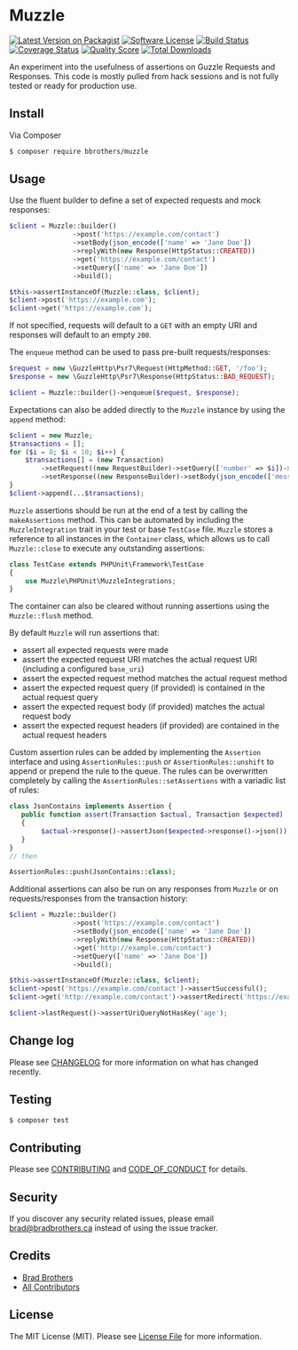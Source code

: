 # Muzzle

[![Latest Version on Packagist][ico-version]][link-packagist]
[![Software License][ico-license]](LICENSE.md)
[![Build Status][ico-travis]][link-travis]
[![Coverage Status][ico-scrutinizer]][link-scrutinizer]
[![Quality Score][ico-code-quality]][link-code-quality]
[![Total Downloads][ico-downloads]][link-downloads]

An experiment into the usefulness of assertions on Guzzle Requests and Responses. This code is mostly pulled from hack sessions and is not fully tested or ready for production use.

## Install

Via Composer

```bash
$ composer require bbrothers/muzzle
```

## Usage

Use the fluent builder to define a set of expected requests and mock responses:
```php
$client = Muzzle::builder()
                ->post('https://example.com/contact')
                ->setBody(json_encode(['name' => 'Jane Doe'])
                ->replyWith(new Response(HttpStatus::CREATED))
                ->get('https://example.com/contact')
                ->setQuery(['name' => 'Jane Doe'])
                ->build();

$this->assertInstanceOf(Muzzle::class, $client);
$client->post('https://example.com');
$client->get('https://example.com');
```
If not specified, requests will default to a `GET` with an empty URI and responses will default to an empty `200`.

The `enqueue` method can be used to pass pre-built requests/responses:
```php
$request = new \GuzzleHttp\Psr7\Request(HttpMethod::GET, '/foo');
$response = new \GuzzleHttp\Psr7\Response(HttpStatus::BAD_REQUEST);

$client = Muzzle::builder()->enqueue($request, $response);
```

Expectations can also be added directly to the `Muzzle` instance by using the `append` method:
```php
$client = new Muzzle;
$transactions = [];
for ($i = 0; $i < 10; $i++) {
    $transactions[] = (new Transaction)
        ->setRequest((new RequestBuilder)->setQuery(['number' => $i])->build())
        ->setResponse((new ResponseBuilder)->setBody(json_encode(['message' => "{$i} of 10"])->build());
}
$client->append(...$transactions);
```

`Muzzle` assertions should be run at the end of a test by calling the `makeAssertions` method.
This can be automated by including the `MuzzleIntegration` trait in your test or base `TestCase` file. `Muzzle` stores a reference to all instances in the `Container` class, which allows us to call `Muzzle::close` to execute any outstanding assertions:
```php
class TestCase extends PHPUnit\Framework\TestCase
{
    use Muzzle\PHPUnit\MuzzleIntegrations;
}
``` 
The container can also be cleared without running assertions using the `Muzzle::flush` method.

By default `Muzzle` will run assertions that:
- assert all expected requests were made
- assert the expected request URI matches the actual request URI (including a configured `base_uri`)
- assert the expected request method matches the actual request method
- assert the expected request query (if provided) is contained in the actual request query
- assert the expected request body (if provided) matches the actual request body
- assert the expected request headers (if provided) are contained in the actual request headers

Custom assertion rules can be added by implementing the `Assertion` interface and using `AssertionRules::push` or 
`AssertionRules::unshift` to append or prepend the rule to the queue. The rules can be overwritten completely by calling the `AssertionRules::setAssertions` with a variadic list of rules:
```php
class JsonContains implements Assertion {
   public function assert(Transaction $actual, Transaction $expected) : void
   {
        $actual->response()->assertJson($expected->response()->json());
   }
}
// then

AssertionRules::push(JsonContains::class);
``` 

Additional assertions can also be run on any responses from `Muzzle` or on requests/responses from the transaction history:
```php
$client = Muzzle::builder()
                ->post('https://example.com/contact')
                ->setBody(json_encode(['name' => 'Jane Doe'])
                ->replyWith(new Response(HttpStatus::CREATED))
                ->get('http://example.com/contact')
                ->setQuery(['name' => 'Jane Doe'])
                ->build();

$this->assertInstanceOf(Muzzle::class, $client);
$client->post('https://example.com/contact')->assertSuccessful();
$client->get('http://example.com/contact')->assertRedirect('https://example.com/contact');

$client->lastRequest()->assertUriQueryNotHasKey('age');
```

## Change log

Please see [CHANGELOG](CHANGELOG.md) for more information on what has changed recently.

## Testing

```bash
$ composer test
```

## Contributing

Please see [CONTRIBUTING](CONTRIBUTING.md) and [CODE_OF_CONDUCT](CODE_OF_CONDUCT.md) for details.

## Security

If you discover any security related issues, please email brad@bradbrothers.ca instead of using the issue tracker.

## Credits

- [Brad Brothers][link-author]
- [All Contributors][link-contributors]

## License

The MIT License (MIT). Please see [License File](LICENSE.md) for more information.

[ico-version]: https://img.shields.io/packagist/v/bbrothers/muzzle.svg?style=flat-square
[ico-license]: https://img.shields.io/badge/license-MIT-brightgreen.svg?style=flat-square
[ico-travis]: https://img.shields.io/travis/bbrothers/muzzle/master.svg?style=flat-square
[ico-scrutinizer]: https://img.shields.io/scrutinizer/coverage/g/bbrothers/muzzle.svg?style=flat-square
[ico-code-quality]: https://img.shields.io/scrutinizer/g/bbrothers/muzzle.svg?style=flat-square
[ico-downloads]: https://img.shields.io/packagist/dt/bbrothers/muzzle.svg?style=flat-square

[link-packagist]: https://packagist.org/packages/bbrothers/muzzle
[link-travis]: https://travis-ci.org/bbrothers/muzzle
[link-scrutinizer]: https://scrutinizer-ci.com/g/bbrothers/muzzle/code-structure
[link-code-quality]: https://scrutinizer-ci.com/g/bbrothers/muzzle
[link-downloads]: https://packagist.org/packages/bbrothers/muzzle
[link-author]: https://github.com/bbrothers
[link-contributors]: ../../contributors
